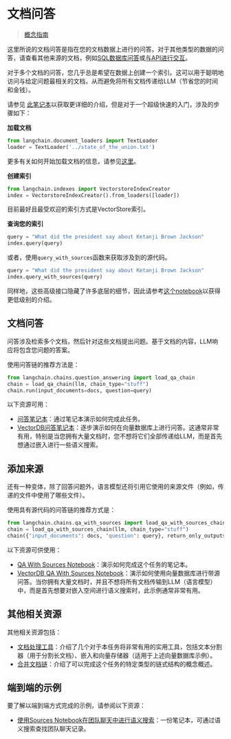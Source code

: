 # 文档问答

> [概念指南](https://docs.langchain.com/docs/use-cases/qa-docs)

这里所说的文档问答是指在您的文档数据上进行的问答。对于其他类型的数据的问答，请查看其他来源的文档，例如[SQL数据库问答](./tabular.md)或[与API进行交互](./apis.md)。

对于多个文档的问答，您几乎总是希望在数据上创建一个索引。这可以用于聪明地访问与给定问题最相关的文档，从而避免将所有文档传递给LLM（节省您的时间和金钱）。

请参见 [此笔记本](../modules/indexes/getting_started.ipynb)以获取更详细的介绍，但是对于一个超级快速的入门，涉及的步骤如下：

**加载文档**
```python
from langchain.document_loaders import TextLoader
loader = TextLoader('../state_of_the_union.txt')
```
更多有关如何开始加载文档的信息，请参见[这里](../modules/indexes/document_loaders.rst)。

**创建索引**
```python
from langchain.indexes import VectorstoreIndexCreator
index = VectorstoreIndexCreator().from_loaders([loader])
```
目前最好且最受欢迎的索引方式是VectorStore索引。

**查询您的索引**
```python
query = "What did the president say about Ketanji Brown Jackson"
index.query(query)
```
或者，使用`query_with_sources`函数来获取涉及到的源代码。
```python
query = "What did the president say about Ketanji Brown Jackson"
index.query_with_sources(query)
```
同样地，这些高级接口隐藏了许多底层的细节，因此请参考[这个notebook](../modules/indexes/getting_started.ipynb)以获得更低级别的介绍。

## 文档问答

问答涉及检索多个文档，然后针对这些文档提出问题。基于文档的内容，LLM响应将包含您问题的答案。

使用问答链的推荐方法是：
```python
from langchain.chains.question_answering import load_qa_chain
chain = load_qa_chain(llm, chain_type="stuff")
chain.run(input_documents=docs, question=query)
```
以下资源可用：

- [问答笔记本](../modules/chains/index_examples/question_answering.ipynb)：通过笔记本演示如何完成此任务。
- [VectorDB问答笔记本](../modules/chains/index_examples/vector_db_qa.ipynb)：逐步演示如何在向量数据库上进行问答。这通常非常有用，特别是当您拥有大量文档时，您不想将它们全部传递给LLM，而是首先想通过嵌入进行一些语义搜索。

## 添加来源

还有一种变体，除了回答问题外，语言模型还将引用它使用的来源文件（例如，传递的文件中使用了哪些文件）。

使用具有源代码的问答链的推荐方式是：
```python
from langchain.chains.qa_with_sources import load_qa_with_sources_chain
chain = load_qa_with_sources_chain(llm, chain_type="stuff")
chain({"input_documents": docs, "question": query}, return_only_outputs=True)
```
以下资源可供使用：

- [QA With Sources Notebook](../modules/chains/index_examples/qa_with_sources.ipynb)：演示如何完成这个任务的笔记本。
- [VectorDB QA With Sources Notebook](../modules/chains/index_examples/vector_db_qa_with_sources.ipynb)：演示如何使用向量数据库进行带源问答。当你拥有大量文档时，并且不想将所有文档传输到LLM（语言模型）中，而是首先想要对嵌入空间进行语义搜索时，此示例通常非常有用。

## 其他相关资源

其他相关资源包括：

- [文档处理工具](/modules/utils/how_to_guides.rst)：介绍了几个对于本任务将非常有用的实用工具，包括文本分割器（用于分割长文档）、嵌入和向量存储器（适用于上述向量数据库示例）。
- [合并文档链](/modules/indexes/combine_docs.md)：介绍了可以完成这个任务的特定类型的链式结构的概念概述。

## 端到端的示例

要了解以端到端方式完成的示例，请参阅以下资源：

- [使用Sources Notebook在团队聊天中进行语义搜索](question_answering/semantic-search-over-chat.ipynb)：一份笔记本，可通过语义搜索查找团队聊天记录。